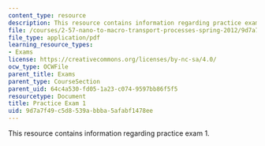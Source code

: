 ```yaml
---
content_type: resource
description: This resource contains information regarding practice exam 1.
file: /courses/2-57-nano-to-macro-transport-processes-spring-2012/9d7a7f49c5d8539abbba5afabf1478ee_MIT2_57S12_ex_1_practice.pdf
file_type: application/pdf
learning_resource_types:
- Exams
license: https://creativecommons.org/licenses/by-nc-sa/4.0/
ocw_type: OCWFile
parent_title: Exams
parent_type: CourseSection
parent_uid: 64c4a530-fd05-1a23-c074-9597bb86f5f5
resourcetype: Document
title: Practice Exam 1
uid: 9d7a7f49-c5d8-539a-bbba-5afabf1478ee
---
```

This resource contains information regarding practice exam 1.
